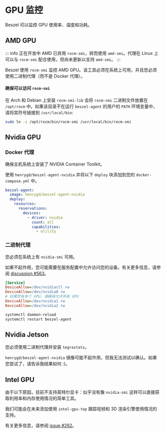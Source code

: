 # GPU 监控

Beszel 可以监控 GPU 使用率、温度和功耗。

## AMD GPU

::: info 正在开发中
AMD 已弃用 `rocm-smi`，转而使用 `amd-smi`。代理在 Linux 上可以与 `rocm-smi` 配合使用，但尚未更新以支持 `amd-smi`。
:::

Beszel 使用 `rocm-smi` 监控 AMD GPU。该工具必须在系统上可用，并且您必须使用二进制代理（而不是 Docker 代理）。

#### 确保可以访问 `rocm-smi`

在 Arch 和 Debian 上安装 `rocm-smi-lib` 会将 `rocm-smi` 二进制文件放置在 `/opt/rocm` 中。如果该目录不在运行 `beszel-agent` 的用户的 `PATH` 环境变量中，请将其符号链接到 `/usr/local/bin`:

```bash
sudo ln -s /opt/rocm/bin/rocm-smi /usr/local/bin/rocm-smi
```

## Nvidia GPU

### Docker 代理

确保主机系统上安装了 NVIDIA Container Toolkit。

使用 `henrygd/beszel-agent-nvidia` 并将以下 `deploy` 块添加到您的 `docker-compose.yml` 中。

```yaml
beszel-agent:
  image: henrygd/beszel-agent-nvidia
  deploy:
    resources:
      reservations:
        devices:
          - driver: nvidia
            count: all
            capabilities:
              - utility
```

### 二进制代理

您必须在系统上有 `nvidia-smi` 可用。

如果不起作用，您可能需要在服务配置中允许访问您的设备。有关更多信息，请参阅 [discussion #563](https://github.com/henrygd/beszel/discussions/563#discussioncomment-12230389)。

```ini
[Service]
DeviceAllow=/dev/nvidiactl rw
DeviceAllow=/dev/nvidia0 rw
# 如果您有多个 GPU，请确保允许所有 GPU
DeviceAllow=/dev/nvidia1 rw
DeviceAllow=/dev/nvidia2 rw
```

```bash
systemctl daemon-reload
systemctl restart beszel-agent
```

## Nvidia Jetson

您必须使用二进制代理并安装 `tegrastats`。

`henrygd/beszel-agent-nvidia` 镜像可能不起作用，但我无法测试以确认。如果您尝试了，请告诉我结果如何 :)。

## Intel GPU

由于以下原因，目前不支持英特尔显卡：似乎没有像 `nvidia-smi` 这样可以直接获取利用率和内存使用情况的简单工具。

我们可能会在未来添加使用 `intel-gpu-top` 跟踪视频和 3D 渲染引擎使用情况的支持。

有关更多信息，请参阅 [issue #262](https://github.com/henrygd/beszel/issues/262)。
